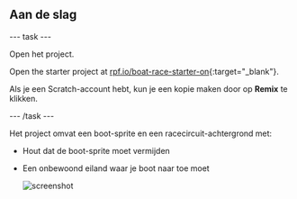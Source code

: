 ## Aan de slag

\--- task \---

Open het project.

Open the starter project at [rpf.io/boat-race-starter-on](https://rpf.io/boat-race-starter-on){:target="_blank"}.

Als je een Scratch-account hebt, kun je een kopie maken door op **Remix** te klikken.

\--- /task \---

Het project omvat een boot-sprite en een racecircuit-achtergrond met:

- Hout dat de boot-sprite moet vermijden
- Een onbewoond eiland waar je boot naar toe moet
    
    ![screenshot](images/boat-starter.png)